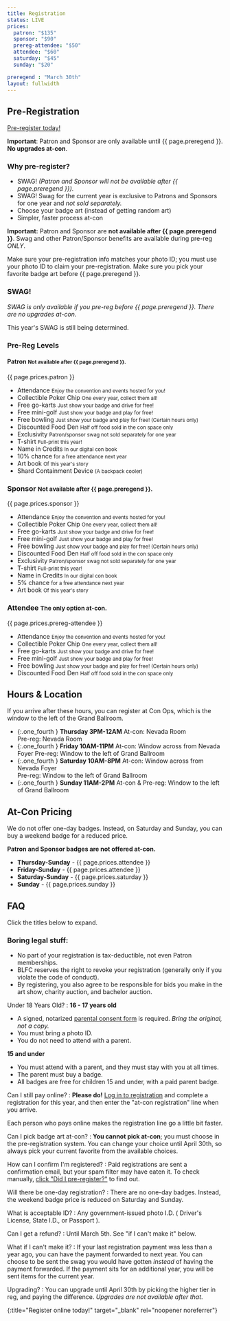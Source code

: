 ```yaml
---
title: Registration
status: LIVE
prices:
  patron: "$135"
  sponsor: "$90"
  prereg-attendee: "$50"
  attendee: "$60"
  saturday: "$45"
  sunday: "$20"

preregend : "March 30th"
layout: fullwidth
---
```

<div class="one-full bg-one">
<div class="page-wrapper">

## Pre-Registration

[Pre-register today!][reglink]

**Important**: Patron and Sponsor are only available until {{ page.preregend }}. **No upgrades at-con**.

### Why pre-register?

- SWAG! *(Patron and Sponsor will not be available after {{ page.preregend }}).*
- SWAG! Swag for the current year is exclusive to Patrons and Sponsors for one year and *not sold separately.*
- Choose your badge art (instead of getting random art)
- Simpler, faster process at-con

**Important:** Patron and Sponsor are **not available after {{ page.preregend }}**. Swag and other Patron/Sponsor benefits are available during pre-reg *ONLY*.

Make sure your pre-registration info matches your photo ID; you must use your photo ID to claim your pre-registration. Make sure you pick your favorite badge art before {{ page.preregend }}.

### SWAG!

*SWAG is only available if you pre-reg before {{ page.preregend }}. There are no upgrades at-con.*

This year's SWAG is still being determined.

### Pre-Reg Levels

#### Patron <small>Not available after {{ page.preregend }}.</small>

{{ page.prices.patron }}

- Attendance
    <small>Enjoy the convention and events hosted for you!</small>
- Collectible Poker Chip
    <small>One every year, collect them all!</small>
- Free go-karts
    <small>Just show your badge and drive for free!</small>
- Free mini-golf
    <small>Just show your badge and play for free!</small>
- Free bowling
    <small>Just show your badge and play for free! (Certain hours only)</small>
- Discounted Food Den
    <small>Half off food sold in the con space only</small>
- Exclusivity
    <small>Patron/sponsor swag not sold separately for one year</small>
- T-shirt
    <small>Full-print this year!</small>
- Name in Credits
    <small>In our digital con book</small>
- 10% chance
    <small>for a free attendance next year</small>
- Art book
    <small>Of this year's story</small>
- Shard Containment Device
    <small>(A backpack cooler)</small>



### Sponsor <small>Not available after {{ page.preregend }}.</small>

{{ page.prices.sponsor }}

- Attendance
    <small>Enjoy the convention and events hosted for you!</small>
- Collectible Poker Chip
    <small>One every year, collect them all!</small>
- Free go-karts
    <small>Just show your badge and drive for free!</small>
- Free mini-golf
    <small>Just show your badge and play for free!</small>
- Free bowling
    <small>Just show your badge and play for free! (Certain hours only)</small>
- Discounted Food Den
    <small>Half off food sold in the con space only</small>
- Exclusivity
    <small>Patron/sponsor swag not sold separately for one year</small>
- T-shirt
    <small>Full-print this year!</small>
- Name in Credits
    <small>In our digital con book</small>
- 5% chance
    <small>for a free attendance next year</small>
- Art book
    <small>Of this year's story</small>



### Attendee <small>The only option at-con.</small>

{{ page.prices.prereg-attendee }}

- Attendance
    <small>Enjoy the convention and events hosted for you!</small>
- Collectible Poker Chip
    <small>One every year, collect them all!</small>
- Free go-karts
    <small>Just show your badge and drive for free!</small>
- Free mini-golf
    <small>Just show your badge and play for free!</small>
- Free bowling
    <small>Just show your badge and play for free! (Certain hours only)</small>
- Discounted Food Den
    <small>Half off food sold in the con space only</small>

<div class="clear"></div>

</div>
</div>




<div class="one-full bg-two">
<div class="page-wrapper">

## Hours &amp; Location

If you arrive after these hours, you can register at Con Ops, which is the window to the left of the Grand Ballroom.

- {:.one_fourth } **Thursday 3PM-12AM** 
    At-con: Nevada Room  
    Pre-reg: Nevada Room 
- {:.one_fourth } **Friday 10AM-11PM** 
    At-con: Window across from Nevada Foyer 
    Pre-reg: Window to the left of Grand Ballroom 
- {:.one_fourth } **Saturday 10AM-8PM** 
    At-con: Window across from Nevada Foyer  
    Pre-reg: Window to the left of Grand Ballroom 
- {:.one_fourth } **Sunday 11AM-2PM** 
    At-con &amp; Pre-reg: Window to the left of Grand Ballroom 


<div class="clear"></div>

</div>
</div>



<div class="one-full bg-three">
<div class="page-wrapper">


## At-Con Pricing

We do not offer one-day badges. Instead, on Saturday and Sunday, you can buy a weekend badge for a reduced price.

**Patron and Sponsor badges are not offered at-con.**

- **Thursday-Sunday** - {{ page.prices.attendee }}
- **Friday-Sunday** - {{ page.prices.attendee }}
- **Saturday-Sunday** - {{ page.prices.saturday }}
- **Sunday** - {{ page.prices.sunday }}



<div class="clear"></div>
</div>
</div>




<div class="one-full bg-two">
<div class="page-wrapper">

## FAQ

Click the titles below to expand.

### Boring legal stuff:

- No part of your registration is tax-deductible, not even Patron memberships.
- BLFC reserves the right to revoke your registration (generally only if you violate the code of conduct).
- By registering, you also agree to be responsible for bids you make in the art show, charity auction, and bachelor auction.

<div class="accordion-list">

Under 18 Years Old?
: **16 - 17 years old**

  - A signed, notarized <a href="https://reg.goblfc.org/BLFCParentalConsentForm.pdf" target="_blank">parental consent form</a> is required. *Bring the original, not a copy.*
  - You must bring a photo ID.
  - You do not need to attend with a parent.


  **15 and under**

  - You must attend with a parent, and they must stay with you at all times.
  - The parent must buy a badge.
  - All badges are free for children 15 and under, with a paid parent badge.



Can I still pay online?
: **Please do!** [Log in to registration][reglink] and complete a registration for this year, and then enter the "at-con registration" line when you arrive.

  Each person who pays online makes the registration line go a little bit faster.


Can I pick badge art at-con?
:  **You cannot pick at-con**; you must choose in the pre-registration system.
  You can change your choice until April 30th, so always pick your current favorite from the available choices.


How can I confirm I'm registered?
: Paid registrations are sent a confirmation email, but your spam filter may have eaten it. To check manually, [click "Did I pre-register?"][reglink] to find out.


Will there be one-day registration?
: There are no one-day badges. Instead, the weekend badge price is reduced on Saturday and Sunday.


What is acceptable ID?
: Any government-issued photo I.D. ( Driver's License, State I.D., or Passport ).


Can I get a refund?
: Until March 5th. See "if I can't make it" below.




What if I can't make it?
: If your last registration payment was less than a year ago, you can have the payment forwarded to next year. You can choose to be sent the swag you would have gotten *instead* of having the payment forwarded. If the payment sits for an additional year, you will be sent items for the current year.



Upgrading?
: 
  You can upgrade until April 30th by picking the higher tier in reg, and paying the difference. *Upgrades are not available after that*.
  <!--
  The upgrade window has passed. Only Attendee registrations are now available.
  -->

</div>


<div class="clear"></div>
</div>
</div>



[reglink]: https://reg.goblfc.org/
{:title="Register online today!" target="_blank" rel="noopener noreferrer"}
